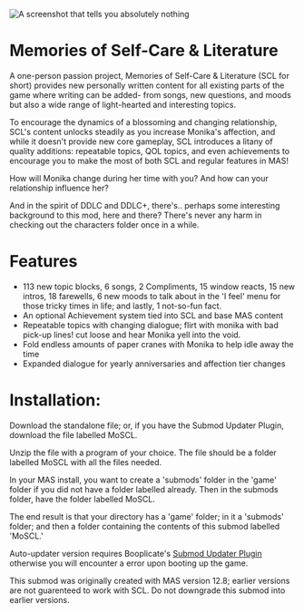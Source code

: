 ![A screenshot that tells you absolutely nothing](https://user-images.githubusercontent.com/107741953/265365710-5aa5bbb5-798c-4c34-b3d8-ce2d2e39331f.png)

# Memories of Self-Care & Literature

A one-person passion project, Memories of Self-Care & Literature (SCL for short) provides new personally written content for all existing parts of the game where writing can be added- from songs, new questions, and moods but also a wide range of light-hearted and interesting topics. 

To encourage the dynamics of a blossoming and changing relationship, SCL's content unlocks steadily as you increase Monika's affection, and while it doesn't provide new core gameplay, SCL introduces a litany of quality additions: repeatable topics, QOL topics, and even achievements to encourage you to make the most of both SCL and regular features in MAS!

How will Monika change during her time with you? And how can your relationship influence her? 

And in the spirit of DDLC and DDLC+, there's.. perhaps some interesting background to this mod, here and there? There's never any harm in checking out the characters folder once in a while.

# Features

- 113 new topic blocks, 6 songs, 2 Compliments, 15 window reacts, 15 new intros, 18 farewells, 6 new moods to talk about in the 'I feel' menu for those tricky times in life; and lastly, 1 not-so-fun fact.
- An optional Achievement system tied into SCL and base MAS content
- Repeatable topics with changing dialogue; flirt with monika with bad pick-up lines! cut loose and hear Monika yell into the void.
- Fold endless amounts of paper cranes with Monika to help idle away the time
- Expanded dialogue for yearly anniversaries and affection tier changes

# Installation:

Download the standalone file; or, if you have the Submod Updater Plugin, download the file labelled MoSCL.

Unzip the file with a program of your choice. The file should be a folder labelled MoSCL with all the files needed.

In your MAS install, you want to create a 'submods' folder in the 'game' folder if you did not have a folder labelled already. Then in the submods folder, have the folder labelled MoSCL.

The end result is that your directory has a 'game' folder; in it a 'submods' folder; and then a folder containing the contents of this submod labelled 'MoSCL.'

Auto-updater version requires Booplicate's [Submod Updater Plugin](https://github.com/Booplicate/MAS-Submods-SubmodUpdaterPlugin) otherwise you will encounter a error upon booting up the game.

This submod was originally created with MAS version 12.8; earlier versions are not guarenteed to work with SCL. Do not downgrade this submod into earlier versions.
